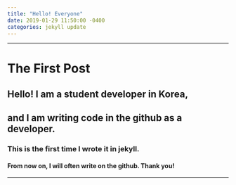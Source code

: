 ```yaml
---
title: "Hello! Everyone"
date: 2019-01-29 11:50:00 -0400
categories: jekyll update
---
```

-------------------------------------------
# The First Post

## Hello! I am a student developer in Korea, 
## and I am writing code in the github as a  developer. 
### This is the first time I wrote it in jekyll. 
#### From now on, I will often write on the github. Thank you!
<hr/>
